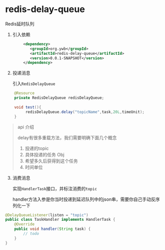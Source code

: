 # redis-delay-queue

Redis延时队列

1. 引入依赖

~~~xml
        <dependency>
           <groupId>org.ywb</groupId>
           <artifactId>redis-delay-queue</artifactId>
           <version>0.0.1-SNAPSHOT</version>
        </dependency>
~~~

2. 投递消息

   引入`RedisDelayQueue`

~~~java
    @Resource
    private RedisDelayQueue redisDelayQueue;
    
    void test(){
    	 redisDelayQueue.delay("topicName",task,20L,timeUnit);
    }
~~~

> api 介绍
>
> delay有很多重载方法，我们需要明确下面几个概念
>
> 1. 投递的topic
> 2. 具体投递的任务 Obj
> 3. 希望多久后获得到这个任务
> 4. 时间单位

3. 消费消息

   实现`HandlerTask`接口，并标注消费的`topic`

   handler方法入参是你当时投递到延迟队列中的json串，需要你自己手动反序列化一下

~~~java
@DelayQueueListener(listen = "topic")
public class TaskHandler implements HandlerTask {
    @Override
    public void handler(String task) {
        // todo
    }
}
~~~



